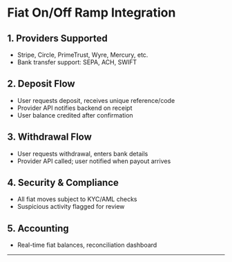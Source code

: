 # Fiat On/Off Ramp Integration

## 1. Providers Supported

- Stripe, Circle, PrimeTrust, Wyre, Mercury, etc.
- Bank transfer support: SEPA, ACH, SWIFT

## 2. Deposit Flow

- User requests deposit, receives unique reference/code
- Provider API notifies backend on receipt
- User balance credited after confirmation

## 3. Withdrawal Flow

- User requests withdrawal, enters bank details
- Provider API called; user notified when payout arrives

## 4. Security & Compliance

- All fiat moves subject to KYC/AML checks
- Suspicious activity flagged for review

## 5. Accounting

- Real-time fiat balances, reconciliation dashboard

---